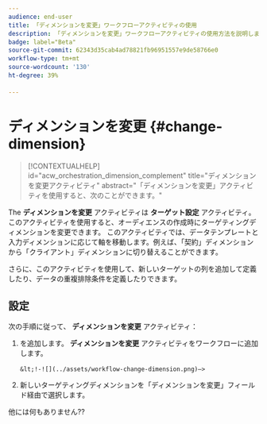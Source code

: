 ```yaml
---
audience: end-user
title: 「ディメンションを変更」ワークフローアクティビティの使用
description: 「ディメンションを変更」ワークフローアクティビティの使用方法を説明します
badge: label="Beta"
source-git-commit: 62343d35cab4ad78821fb96951557e9de58766e0
workflow-type: tm+mt
source-wordcount: '130'
ht-degree: 39%

---
```



# ディメンションを変更 {#change-dimension}

>[!CONTEXTUALHELP]
>id="acw_orchestration_dimension_complement"
>title="ディメンションを変更アクティビティ"
>abstract="「ディメンションを変更」アクティビティを使用すると、次のことができます。"

The **ディメンションを変更** アクティビティは **ターゲット設定** アクティビティ。 このアクティビティを使用すると、オーディエンスの作成時にターゲティングディメンションを変更できます。 このアクティビティでは、データテンプレートと入力ディメンションに応じて軸を移動します。例えば、「契約」ディメンションから「クライアント」ディメンションに切り替えることができます。

さらに、このアクティビティを使用して、新しいターゲットの列を追加して定義したり、データの重複排除条件を定義したりできます。

## 設定

次の手順に従って、 **ディメンションを変更** アクティビティ：

1. を追加します。 **ディメンションを変更** アクティビティをワークフローに追加します。

       &lt;!-![](../assets/workflow-change-dimension.png)—>
   
1. 新しいターゲティングディメンションを「ディメンションを変更」フィールド経由で選択します。

他には何もありません??